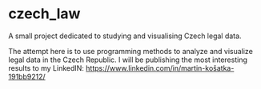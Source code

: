 # czech_law
A small project dedicated to studying and visualising Czech legal data.

The attempt here is to use programming methods to analyze and visualize legal data in the Czech Republic.
I will be publishing the most interesting results to my LinkedIN: https://www.linkedin.com/in/martin-košatka-191bb9212/ 
